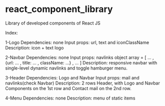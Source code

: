 # react_component_library
Library of developed components of React JS 

Index:

1-Logo
    Dependencies: none
    Input props: url, text and iconClassName
    Description: icon + text logo

2-Navbar
    Dependencies: none
    Input props: 
        navlinks object array = 
            [ ... , {url: ... , title: ... , className: ...} , ... ]
    Description: responsive navbar with single-level dynamic navlinks and toggle hamburger menu.

3-Header
    Dependencies: Logo and Navbar
    Input props: mail and navlinks(check Navbar)
    Description: 2 rows Header, with Logo and Navbar Components on the 1st row and Contact mail on the 2nd row.

4-Menu
    Dependencies: none
    Description: menu of static items